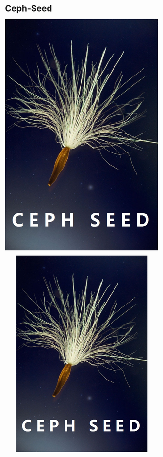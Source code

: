 # Ceph-Seed
![seed](ceph-seed.jpg)
<div align="center">
<img src="ceph-seed.jpg" width = "435" height = "644" alt="seed" />
</div>



